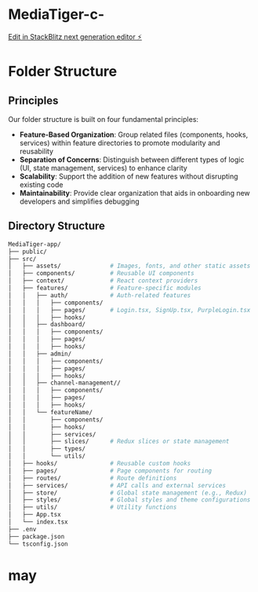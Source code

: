 # MediaTiger-c-

[Edit in StackBlitz next generation editor ⚡️](https://stackblitz.com/~/github.com/iamtherealdiel/MediaTiger-c-)

# Folder Structure

## Principles

Our folder structure is built on four fundamental principles:

- **Feature-Based Organization**: Group related files (components, hooks, services) within feature directories to promote modularity and reusability
- **Separation of Concerns**: Distinguish between different types of logic (UI, state management, services) to enhance clarity
- **Scalability**: Support the addition of new features without disrupting existing code
- **Maintainability**: Provide clear organization that aids in onboarding new developers and simplifies debugging

## Directory Structure

```bash
MediaTiger-app/
├── public/
├── src/
│   ├── assets/              # Images, fonts, and other static assets
│   ├── components/          # Reusable UI components
│   ├── context/             # React context providers
│   ├── features/            # Feature-specific modules
│   │   ├── auth/            # Auth-related features
│   │   │   ├── components/
│   │   │   ├── pages/       # Login.tsx, SignUp.tsx, PurpleLogin.tsx
│   │   │   ├── hooks/
│   │   ├── dashboard/
│   │   │   ├── components/
│   │   │   ├── pages/
│   │   │   ├── hooks/
│   │   ├── admin/
│   │   │   ├── components/
│   │   │   ├── pages/
│   │   │   ├── hooks/
│   │   ├── channel-management//
│   │   │   ├── components/
│   │   │   ├── pages/
│   │   │   ├── hooks/
│   │   └── featureName/
│   │       ├── components/
│   │       ├── hooks/
│   │       ├── services/
│   │       ├── slices/      # Redux slices or state management
│   │       ├── types/
│   │       └── utils/
│   ├── hooks/               # Reusable custom hooks
│   ├── pages/               # Page components for routing
│   ├── routes/              # Route definitions
│   ├── services/            # API calls and external services
│   ├── store/               # Global state management (e.g., Redux)
│   ├── styles/              # Global styles and theme configurations
│   ├── utils/               # Utility functions
│   ├── App.tsx
│   └── index.tsx
├── .env
├── package.json
└── tsconfig.json
```
# may
